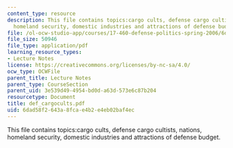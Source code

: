 ```yaml
---
content_type: resource
description: This file contains topics:cargo cults, defense cargo cultists, nations,
  homeland security, domestic industries and attractions of defense budget.
file: /ol-ocw-studio-app/courses/17-460-defense-politics-spring-2006/6dad58f2643a8fcae4b2e4eb02baf4ec_def_cargocults.pdf
file_size: 50946
file_type: application/pdf
learning_resource_types:
- Lecture Notes
license: https://creativecommons.org/licenses/by-nc-sa/4.0/
ocw_type: OCWFile
parent_title: Lecture Notes
parent_type: CourseSection
parent_uid: 3e539d49-4954-bd0d-a63d-573e6c87b204
resourcetype: Document
title: def_cargocults.pdf
uid: 6dad58f2-643a-8fca-e4b2-e4eb02baf4ec
---
```

This file contains topics:cargo cults, defense cargo cultists, nations, homeland security, domestic industries and attractions of defense budget.